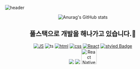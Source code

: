 ![header](https://capsule-render.vercel.app/api?type=wave&color=auto&height=100&section=header&text=Hi&nbsp;there&nbsp;👋&fontSize=50)

<div align=center>

![Anurag's GitHub stats](https://github-readme-stats.vercel.app/api?username=ParkTaeYonggg&show_icons=true&theme=radical)

 
## 풀스택으로 개발을 해나가고 있습니다.🌱<br>
[![JS](https://img.shields.io/badge/JavaScript-F7DF1E?style=flat-square&logo=JavaScript&logoColor=black)](https://github.com/ParkTaeYonggg/JavaScript_practice)
![ts](https://badgen.net/badge/-/TypeScript/blue?icon=typescript&label)
[![html](https://img.shields.io/badge/Html-E34F26?style=flat-square&logo=Html5&logoColor=white)](https://github.com/ParkTaeYonggg/JavaScript_practice) [![css](https://img.shields.io/badge/CSS-1572B6?style=flat-square&logo=CSS3&logoColor=white)](https://github.com/ParkTaeYonggg/React_basic) 
[![React](https://img.shields.io/badge/React%20-61DAFB?style=flat-square&logo=React&logoColor=black)](https://github.com/ParkTaeYonggg/myreact_practice)
[![styled Badge](https://img.shields.io/badge/StyledComponents-DB7093?style=flat-square&logo=styled-components&logoColor=white)](https://github.com/ParkTaeYonggg/myreact_practice)<br>
<img src="https://img.shields.io/badge/mysql-4479A1?style=for-the-badge&logo=mysql&logoColor=white">
 <img src="https://img.shields.io/badge/-Python-3776AB?style=flat&logo=Python&logoColor=white"/>
<img src="https://reactnative.dev/img/header_logo.svg" alt="React Native" style="width:50px;height:50px;">
 
 </div>
<!--
**ParkTaeYonggg/ParkTaeYonggg** is a ✨ _special_ ✨ repository because its `README.md` (this file) appears on your GitHub profile.

Here are some ideas to get you started:

- 🔭 I’m currently working on ...
- 🌱 I’m currently learning ...
- 👯 I’m looking to collaborate on ...
- 🤔 I’m looking for help with ...
- 💬 Ask me about ...
- 📫 How to reach me: ...
- 😄 Pronouns: ...
- ⚡ Fun fact: ...
-->
